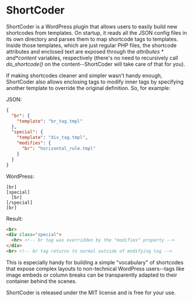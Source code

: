 ShortCoder
==========

ShortCoder is a WordPress plugin that allows users to easily build new shortcodes from templates. On startup, it reads all the JSON config files in its own directory and parses them to map shortcode tags to templates. Inside those templates, which are just regular PHP files, the shortcode attributes and enclosed text are exposed through the *$attributes* and *$content* variables, respectively (there's no need to recursively call _do_shortcode()_ on the content--ShortCoder will take care of that for you). 

If making shortcodes cleaner and simpler wasn't handy enough, ShortCoder also allows enclosing tags to modify inner tags by specifying another template to override the original definition. So, for example:

JSON:
```json
{
  "br": {
    "template": "br_tag.tmpl"
  },
  "special": {
    "template": "div_tag.tmpl",
    "modifies": {
      "br": "horizontal_rule.tmpl"
    }
  }
}
```

WordPress:
```
[br]
[special]
  [br]
[/special]
[br]
```

Result:
```html
<br>
<div class="special">
  <hr> <!-- br tag was overridden by the "modifies" property -->
</div>
<br> <!-- br tag returns to normal outside of modifying tag -->
```

This is especially handy for building a simple "vocabulary" of shortcodes that expose complex layouts to non-technical WordPress users--tags like image embeds or column breaks can be transparently adapted to their container behind the scenes.

ShortCoder is released under the MIT license and is free for your use.